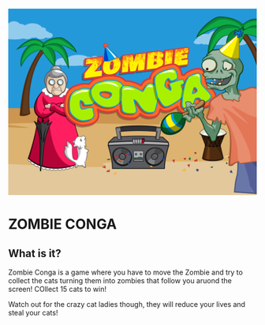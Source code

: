 ![ZOMBIE CONGA HEADER](Documentation/MainMenu.png)

# ZOMBIE CONGA


## What is it?

Zombie Conga is a game where you have to move the Zombie and try to collect the cats turning them into zombies that follow you aruond the screen! COllect 15 cats to win!

Watch out for the crazy cat ladies though, they will reduce your lives and steal your cats!

